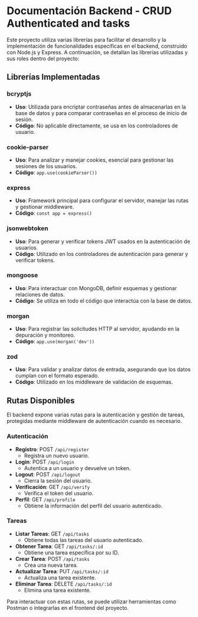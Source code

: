 # Documentación Backend - CRUD Authenticated and tasks

Este proyecto utiliza varias librerías para facilitar el desarrollo y la implementación de funcionalidades específicas en el backend, construido con Node.js y Express. A continuación, se detallan las librerías utilizadas y sus roles dentro del proyecto:

## Librerías Implementadas

### bcryptjs

- **Uso**: Utilizada para encriptar contraseñas antes de almacenarlas en la base de datos y para comparar contraseñas en el proceso de inicio de sesión.
- **Código**: No aplicable directamente, se usa en los controladores de usuario.

### cookie-parser

- **Uso**: Para analizar y manejar cookies, esencial para gestionar las sesiones de los usuarios.
- **Código**: `app.use(cookieParser())`

### express

- **Uso**: Framework principal para configurar el servidor, manejar las rutas y gestionar middleware.
- **Código**: `const app = express()`

### jsonwebtoken

- **Uso**: Para generar y verificar tokens JWT usados en la autenticación de usuarios.
- **Código**: Utilizado en los controladores de autenticación para generar y verificar tokens.

### mongoose

- **Uso**: Para interactuar con MongoDB, definir esquemas y gestionar relaciones de datos.
- **Código**: Se utiliza en todo el código que interactúa con la base de datos.

### morgan

- **Uso**: Para registrar las solicitudes HTTP al servidor, ayudando en la depuración y monitoreo.
- **Código**: `app.use(morgan('dev'))`

### zod

- **Uso**: Para validar y analizar datos de entrada, asegurando que los datos cumplan con el formato esperado.
- **Código**: Utilizado en los middleware de validación de esquemas.

## Rutas Disponibles

El backend expone varias rutas para la autenticación y gestión de tareas, protegidas mediante middleware de autenticación cuando es necesario.

### Autenticación

- **Registro**: POST `/api/register`
  - Registra un nuevo usuario.
- **Login**: POST `/api/login`
  - Autentica a un usuario y devuelve un token.
- **Logout**: POST `/api/logout`
  - Cierra la sesión del usuario.
- **Verificación**: GET `/api/verify`
  - Verifica el token del usuario.
- **Perfil**: GET `/api/profile`
  - Obtiene la información del perfil del usuario autenticado.

### Tareas

- **Listar Tareas**: GET `/api/tasks`
  - Obtiene todas las tareas del usuario autenticado.
- **Obtener Tarea**: GET `/api/tasks/:id`
  - Obtiene una tarea específica por su ID.
- **Crear Tarea**: POST `/api/tasks`
  - Crea una nueva tarea.
- **Actualizar Tarea**: PUT `/api/tasks/:id`
  - Actualiza una tarea existente.
- **Eliminar Tarea**: DELETE `/api/tasks/:id`
  - Elimina una tarea existente.

Para interactuar con estas rutas, se puede utilizar herramientas como Postman o integrarlas en el frontend del proyecto.
